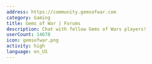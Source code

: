 ```yaml
---
address: https://community.gemsofwar.com
category: Gaming
title: Gems of War | Forums
description: Chat with fellow Gems of Wars players!
userCount: 14678
icon: gemsofwar.png
activity: high
language: en_US
---
```

